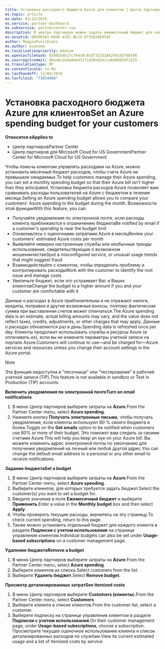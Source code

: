 ```yaml
---
title: Установка расходного бюджета Azure для клиентов | Центр партнеров
ms.topic: article
ms.date: 03/15/2019
ms.service: partner-dashboard
ms.subservice: partnercenter-csp
description: В центре партнеров можно задать ежемесячный бюджет для каждого клиента, чтобы его счет Azure не выудивлен в конце месяца.
ms.assetid: DDE80361-D04E-432C-BC15-D735D2AE954F
author: MaggiePucciEvans
ms.author: evansma
ms.localizationpriority: medium
ms.openlocfilehash: 03901b4b17c744c0c91d732331842f6cb579bf88
ms.sourcegitcommit: dbaa6c2e8a0e6431f1420e024cca6d0dd54f1425
ms.translationtype: MT
ms.contentlocale: ru-RU
ms.lasthandoff: 11/06/2019
ms.locfileid: "73654068"
---
```

# <a name="set-an-azure-spending-budget-for-your-customers"></a><span data-ttu-id="894c4-103">Установка расходного бюджета Azure для клиентов</span><span class="sxs-lookup"><span data-stu-id="894c4-103">Set an Azure spending budget for your customers</span></span>

<span data-ttu-id="894c4-104">**Относится к**</span><span class="sxs-lookup"><span data-stu-id="894c4-104">**Applies to**</span></span>

-  <span data-ttu-id="894c4-105">Центр партнеров</span><span class="sxs-lookup"><span data-stu-id="894c4-105">Partner Center</span></span>
-  <span data-ttu-id="894c4-106">Центр партнеров для Microsoft Cloud for US Government</span><span class="sxs-lookup"><span data-stu-id="894c4-106">Partner Center for Microsoft Cloud for US Government</span></span>

<span data-ttu-id="894c4-107">Чтобы помочь клиентам управлять расходами на Azure, можно установить месячный бюджет расходов, чтобы счета Azure не превышали ожидаемых.</span><span class="sxs-lookup"><span data-stu-id="894c4-107">To help customers manage their Azure spending, you can set a monthly spending budget so that their Azure bill isn't higher than they anticipated.</span></span> <span data-ttu-id="894c4-108">Установка бюджета расходов Azure позволяет вам сравнивать расходы пользователей на Azure с бюджетом в течение месяца.</span><span class="sxs-lookup"><span data-stu-id="894c4-108">Setting an Azure spending budget allows you to compare your customers' Azure spending to the budget during the month.</span></span> <span data-ttu-id="894c4-109">Возможности этой функции</span><span class="sxs-lookup"><span data-stu-id="894c4-109">With this feature, you can:</span></span> 

-   <span data-ttu-id="894c4-110">Получайте уведомления по электронной почте, если расходы клиента приближаются к ограничению бюджета</span><span class="sxs-lookup"><span data-stu-id="894c4-110">Be notified by email if a customer's spending is near the budget limit</span></span>
-   <span data-ttu-id="894c4-111">Ознакомьтесь с оценочными затратами Azure в месяц</span><span class="sxs-lookup"><span data-stu-id="894c4-111">Review your customers' estimated Azure costs per month</span></span>
-   <span data-ttu-id="894c4-112">Выявляйте неверно настроенные службы или необычные тренды использования, свидетельствующие о возможном мошенничестве</span><span class="sxs-lookup"><span data-stu-id="894c4-112">Spot a misconfigured service, or unusual usage trends that might suggest fraud</span></span>
-   <span data-ttu-id="894c4-113">Взаимодействуйте с клиентом, чтобы определить проблему и контролировать расходы</span><span class="sxs-lookup"><span data-stu-id="894c4-113">Work with the customer to identify the root issue and manage costs</span></span>
-   <span data-ttu-id="894c4-114">Увеличьте бюджет, если это устраивает Вас и Ваших клиентов</span><span class="sxs-lookup"><span data-stu-id="894c4-114">Change the budget to a higher amount if you and your customer are comfortable with it</span></span>

<span data-ttu-id="894c4-115">Данные о расходах в Azure приблизительны и не отражают налоги, кредиты, поправки и другие возможные взносы, поэтому фактическая сумма при выставлении счетов может отличаться.</span><span class="sxs-lookup"><span data-stu-id="894c4-115">The Azure spending data is an estimate, actual billing amounts may vary, and the value does not reflect taxes, credits, adjustments, or other charges that may apply.</span></span> <span data-ttu-id="894c4-116">Данные о расходах обновляются раз в день.</span><span class="sxs-lookup"><span data-stu-id="894c4-116">Spending data is refreshed once per day.</span></span> <span data-ttu-id="894c4-117">Клиенты продолжат использовать службы и ресурсы Azure (и оплачивать их), если вы не измените параметры учетной записи на портале Azure.</span><span class="sxs-lookup"><span data-stu-id="894c4-117">Customers will continue to use—and be charged for—Azure services and resources unless you change their account settings in the Azure portal.</span></span> 

> [!NOTE]  
> <span data-ttu-id="894c4-118">Эта функция недоступна в "песочнице" или "тестирование" в рабочей учетной записи (TIP).</span><span class="sxs-lookup"><span data-stu-id="894c4-118">This feature is not available in sandbox or Test in Production (TIP) accounts.</span></span>

<span data-ttu-id="894c4-119">**Включить уведомления по электронной почте**</span><span class="sxs-lookup"><span data-stu-id="894c4-119">**Turn on email notifications**</span></span>
1.  <span data-ttu-id="894c4-120">В меню Центр партнеров выберите затраты на **Azure**.</span><span class="sxs-lookup"><span data-stu-id="894c4-120">From the Partner Center menu, select **Azure spending**.</span></span>
2.  <span data-ttu-id="894c4-121">Нажмите кнопку **Получать электронные письма**, чтобы получать уведомления, если клиенты используют 80 % своего бюджета и более.</span><span class="sxs-lookup"><span data-stu-id="894c4-121">Toggle on the **Get emails** option to be notified when customers use 80% or more of their budget.</span></span> <span data-ttu-id="894c4-122">Это поможет вам следить за своими счетами Azure.</span><span class="sxs-lookup"><span data-stu-id="894c4-122">This will help you keep an eye on your Azure bill.</span></span> <span data-ttu-id="894c4-123">Вы можете изменить адрес электронной почты по умолчанию для получения уведомлений на личный или любой другой адрес.</span><span class="sxs-lookup"><span data-stu-id="894c4-123">You can change the default email address to a personal or any other email to receive notifications.</span></span>

<span data-ttu-id="894c4-124">**Задание бюджета**</span><span class="sxs-lookup"><span data-stu-id="894c4-124">**Set a budget**</span></span>
1.  <span data-ttu-id="894c4-125">В меню Центр партнеров выберите затраты на **Azure**.</span><span class="sxs-lookup"><span data-stu-id="894c4-125">From the Partner Center menu, select **Azure spending**.</span></span>
2.  <span data-ttu-id="894c4-126">Выберите клиентов, для которых требуется задать бюджет.</span><span class="sxs-lookup"><span data-stu-id="894c4-126">Select the customer(s) you want to set a budget for.</span></span> 
3. <span data-ttu-id="894c4-127">Введите значение в поле **Ежемесячный бюджет** и выберите **Применить**.</span><span class="sxs-lookup"><span data-stu-id="894c4-127">Enter a value in the **Monthly budget** box and then select **Apply**.</span></span>
4.  <span data-ttu-id="894c4-128">Чтобы проверить текущие расходы, вернитесь на эту страницу.</span><span class="sxs-lookup"><span data-stu-id="894c4-128">To check current spending, return to this page.</span></span>
5.  <span data-ttu-id="894c4-129">Также можно установить отдельный бюджет для каждого клиента в разделе **Подписки с учетом использования** на странице управления клиентом.</span><span class="sxs-lookup"><span data-stu-id="894c4-129">Individual budgets can also be set under **Usage-based subscriptions** on a customer management page.</span></span>

<span data-ttu-id="894c4-130">**Удаление бюджета**</span><span class="sxs-lookup"><span data-stu-id="894c4-130">**Remove a budget**</span></span>
1.  <span data-ttu-id="894c4-131">В меню Центр партнеров выберите затраты на **Azure**.</span><span class="sxs-lookup"><span data-stu-id="894c4-131">From the Partner Center menu, select **Azure spending**.</span></span>
2.  <span data-ttu-id="894c4-132">Выберите клиентов из списка.</span><span class="sxs-lookup"><span data-stu-id="894c4-132">Select customers from the list.</span></span>
3.  <span data-ttu-id="894c4-133">Выберите **Удалить бюджет**.</span><span class="sxs-lookup"><span data-stu-id="894c4-133">Select **Remove budget**.</span></span>

<span data-ttu-id="894c4-134">**Просмотр детализированных затрат**</span><span class="sxs-lookup"><span data-stu-id="894c4-134">**See itemized costs**</span></span>
1.  <span data-ttu-id="894c4-135">В меню Центр партнеров выберите **Customers (клиенты**).</span><span class="sxs-lookup"><span data-stu-id="894c4-135">From the Partner Center menu, select **Customers**.</span></span>
2.  <span data-ttu-id="894c4-136">Выберите клиента в списке клиентов.</span><span class="sxs-lookup"><span data-stu-id="894c4-136">From the customer list, select a customer.</span></span>
3.  <span data-ttu-id="894c4-137">Выберите подписку на странице управления клиентом в разделе **Подписки с учетом использования**.</span><span class="sxs-lookup"><span data-stu-id="894c4-137">On their customer management page, under **Usage-based subscriptions**, choose a subscription.</span></span> <span data-ttu-id="894c4-138">Просмотрите текущее оценочное использование клиента и список детализированных расходов по службам.</span><span class="sxs-lookup"><span data-stu-id="894c4-138">View its current estimated usage and a list of itemized costs by service.</span></span>


 

 



